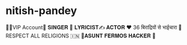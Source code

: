 # nitish-pandey
👑💯VIP Account👑 𝐒𝐈𝐍𝐆𝐄𝐑 🎤 𝐋𝐘𝐑𝐈𝐂𝐈𝐒𝐓✍️ 𝐀𝐂𝐓𝐎𝐑 ♥️ 36 बिराद्रियों से भाईचारा 🙏 RESPECT ALL RELIGIONS 🇮🇳 👑𝐀𝐒𝐔𝐍𝐓 𝐅𝐄𝐑𝐌𝐎𝐒 𝐇𝐀𝐂𝐊𝐄𝐑 👑
